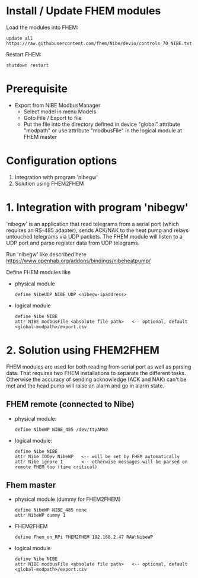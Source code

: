 # Install / Update FHEM modules

Load the modules into FHEM:

    update all https://raw.githubusercontent.com/fhem/Nibe/devio/controls_70_NIBE.txt
Restart FHEM:
    
    shutdown restart

# Prerequisite

- Export from NIBE ModbusManager
  - Select model in menu Models
  - Goto File / Export to file
  - Put the file into the directory defined in device "global" attribute "modpath" or use attribute "modbusFile" in the logical module at FHEM master

# Configuration options

1. Integration with program 'nibegw' 
2. Solution using FHEM2FHEM

# 1. Integration with program 'nibegw' 

'nibegw' is an application that read telegrams from a serial port (which requires an RS-485 adapter), sends ACK/NAK to the heat pump and relays untouched telegrams via UDP packets. The FHEM module will listen to a UDP port and parse register data from UDP telegrams.

Run 'nibegw' like described here https://www.openhab.org/addons/bindings/nibeheatpump/

Define FHEM modules like

- physical module

      define NibeUDP NIBE_UDP <nibegw-ipaddress>

- logical module

      define Nibe NIBE
      attr NIBE modbusFile <absolute file path>   <-- optional, default <global-modpath>/export.csv
    

# 2. Solution using FHEM2FHEM

FHEM modules are used for both reading from serial port as well as parsing data. That requires two FHEM installations to separate the different tasks. Otherwise the accuracy of sending acknowledge (ACK and NAK) can't be met and the head pump will raise an alarm and go in alarm state.

## FHEM remote (connected to Nibe)

- physical module:

      define NibeWP NIBE_485 /dev/ttyAMA0

- logical module:

      define Nibe NIBE
      attr Nibe IODev NibeWP   <-- will be set by FHEM automatically
      attr Nibe ignore 1       <-- otherwise messages will be parsed on remote FHEM too (time critical)

## Fhem master

- physical module (dummy for FHEM2FHEM)

      define NibeWP NIBE_485 none
      attr NibeWP dummy 1

- FHEM2FHEM

      define Fhem_on_RPi FHEM2FHEM 192.168.2.47 RAW:NibeWP

- logical module

      define Nibe NIBE
      attr NIBE modbusFile <absolute file path>   <-- optional, default <global-modpath>/export.csv
